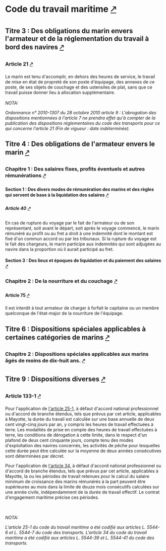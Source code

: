 # Code du travail maritime [🡕](https://www.legifrance.gouv.fr/codes/texte_lc/LEGITEXT000006072051/)
## Titre 3 : Des obligations du marin envers l'armateur et de la réglementation du travail à bord des navires [🡕](https://www.legifrance.gouv.fr/codes/section_lc/LEGITEXT000006072051/LEGISCTA000006101378/#LEGISCTA000006101378/)
### Article 21 [🡕](https://www.legifrance.gouv.fr/codes/article_lc/LEGIARTI000006652410/)
Le marin est tenu d'accomplir, en dehors des heures de service, le travail de mise en état de propreté de son poste d'équipage, des annexes de ce poste, de ses objets de couchage et des ustensiles de plat, sans que ce travail puisse donner lieu à allocation supplémentaire.<br/><br/><i>NOTA:<p>Ordonnance n° 2010-1307 du 28 octobre 2010 article 9 : L'abrogation des dispositions mentionnées à l'article 7 ne prendra effet qu'à compter de la publication des dispositions réglementaires du code des transports pour ce qui concerne l'article 21 (Fin de vigueur : date indéterminée).</p></i>


## Titre 4 : Des obligations de l'armateur envers le marin [🡕](https://www.legifrance.gouv.fr/codes/section_lc/LEGITEXT000006072051/LEGISCTA000006101380/#LEGISCTA000006101380/)
### Chapitre 1 : Des salaires fixes, profits éventuels et autres rémunérations [🡕](https://www.legifrance.gouv.fr/codes/section_lc/LEGITEXT000006072051/LEGISCTA000006123911/#LEGISCTA000006123911/)
#### Section 1 : Des divers modes de rémunération des marins et des règles qui servent de base à la liquidation des salaires [🡕](https://www.legifrance.gouv.fr/codes/section_lc/LEGITEXT000006072051/LEGISCTA000006139984/#LEGISCTA000006139984/)
##### Article 40 [🡕](https://www.legifrance.gouv.fr/codes/article_lc/LEGIARTI000006652452/)
En cas de rupture du voyage par le fait de l'armateur ou de son représentant, soit avant le départ, soit après le voyage commencé, le marin rémunéré au profit ou au fret a droit à une indemnité dont le montant est fixé d'un commun accord ou par les tribunaux.    Si la rupture du voyage est le fait des chargeurs, le marin participe aux indemnités qui sont adjugées au navire dans la proportion où il aurait participé au fret.


#### Section 3 : Des lieux et époques de liquidation et du paiement des salaires [🡕](https://www.legifrance.gouv.fr/codes/section_lc/LEGITEXT000006072051/LEGISCTA000006139986/#LEGISCTA000006139986/)
### Chapitre 2 : De la nourriture et du couchage [🡕](https://www.legifrance.gouv.fr/codes/section_lc/LEGITEXT000006072051/LEGISCTA000006123912/#LEGISCTA000006123912/)
#### Article 75 [🡕](https://www.legifrance.gouv.fr/codes/article_lc/LEGIARTI000006652479/)
Il est interdit à tout armateur de charger à forfait le capitaine ou un membre quelconque de l'état-major de la nourriture de l'équipage.


## Titre 6 : Dispositions spéciales applicables à certaines catégories de marins [🡕](https://www.legifrance.gouv.fr/codes/section_lc/LEGITEXT000006072051/LEGISCTA000006101385/#LEGISCTA000006101385/)
### Chapitre 2 : Dispositions spéciales applicables aux marins âgés de moins de dix-huit ans. [🡕](https://www.legifrance.gouv.fr/codes/section_lc/LEGITEXT000006072051/LEGISCTA000006123928/#LEGISCTA000006123928/)
## Titre 9 : Dispositions diverses [🡕](https://www.legifrance.gouv.fr/codes/section_lc/LEGITEXT000006072051/LEGISCTA000006101389/#LEGISCTA000006101389/)
### Article 133-1 [🡕](https://www.legifrance.gouv.fr/codes/article_lc/LEGIARTI000027725002/)
<p>Pour l'application de <a href='/affichCodeArticle.do?cidTexte=LEGITEXT000006072051&idArticle=LEGIARTI000006652418&dateTexte=&categorieLien=cid'>l'article 25-1</a>, à défaut d'accord national professionnel ou d'accord de branche étendus, tels que prévus par cet article, applicables à Mayotte, la durée du travail est calculée sur une base annuelle de deux cent vingt-cinq jours par an, y compris les heures de travail effectuées à terre. Les modalités de prise en compte des heures de travail effectuées à terre, les conditions de dérogation à cette limite, dans le respect d'un plafond de deux cent cinquante jours, compte tenu des modes d'exploitation des navires concernés, les activités de pêche pour lesquelles cette durée peut être calculée sur la moyenne de deux années consécutives sont déterminées par décret. </p><p>Pour l'application de <a href='/affichCodeArticle.do?cidTexte=LEGITEXT000006072051&idArticle=LEGIARTI000006652505&dateTexte=&categorieLien=cid'>l'article 34,</a> à défaut d'accord national professionnel ou d'accord de branche étendus, tels que prévus par cet article, applicables à Mayotte, la ou les périodes de travail retenues pour le calcul du salaire minimum de croissance des marins rémunérés à la part peuvent être supérieures au mois dans la limite de douze mois consécutifs calculées sur une année civile, indépendamment de la durée de travail effectif. Le contrat d'engagement maritime précise ces périodes.</p><br/><br/><i>NOTA:<p>L'article 25-1 du code du travail maritime a été codifié aux articles L. 5544-6 et L. 5544-7 du code des transports. L'article 34 du code du travail maritime a été codifié aux articles L. 5544-39 et L. 5544-41 du code des transports.</p></i>



